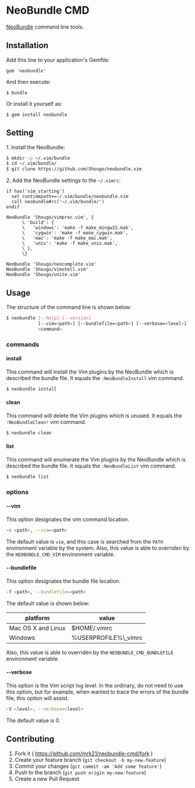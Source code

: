 # NeoBundle CMD

[NeoBundle](https://github.com/Shougo/neobundle.vim "Shougo/neobundle.vim") command line tools.

## Installation

Add this line to your application's Gemfile:

    gem 'neobundle'

And then execute:

    $ bundle

Or install it yourself as:

    $ gem install neobundle

## Setting

1\. Install the NeoBundle:

```bash
$ mkdir -p ~/.vim/bundle
$ cd ~/.vim/bundle/
$ git clone https://github.com/Shougo/neobundle.vim
```

2\. Add the NeoBundle settings to the `~/.vimrc`:

```VimL
if has('vim_starting')
  set runtimepath+=~/.vim/bundle/neobundle.vim
  call neobundle#rc('~/.vim/bundle/')
endif

NeoBundle 'Shougo/vimproc.vim', {
      \ 'build': {
      \   'windows': 'make -f make_mingw32.mak',
      \   'cygwin': 'make -f make_cygwin.mak',
      \   'mac': 'make -f make_mac.mak',
      \   'unix': 'make -f make_unix.mak',
      \ },
      \}

NeoBundle 'Shougo/neocomplete.vim'
NeoBundle 'Shougo/vimshell.vim'
NeoBundle 'Shougo/unite.vim'
```

## Usage

The structure of the command line is shown below:

```bash
$ neobundle [--help] [--version]
            [--vim=<path>] [--bundlefile=<path>] [--verbose=<level>]
            <command>
```

### commands

#### install

This command will install the Vim plugins by the NeoBundle which is described the bundle file.
It equals the `:NeoBundleInstall` vim command.

```bash
$ neobundle install
```

#### clean

This command will delete the Vim plugins which is unused.
It equals the `:NeoBundleClean!` vim command.

```bash
$ neobundle clean
```

#### list

This command will enumerate the Vim plugins by the NeoBundle which is described the bundle file.
It equals the `:NeoBundleList` vim command.

```bash
$ neobundle list
```

### options

#### --vim

This option designates the vim command location.

```bash
-c <path>, --vim=<path>
```

The default value is `vim`, and this case is searched from the `PATH` environment variable by the system.
Also, this value is able to overriden by the `NEOBUNDLE_CMD_VIM` environment variable.

#### --bundlefile

This option designates the bundle file location.

```bash
-f <path>, --bundlefile=<path>
```

The default value is shown below:

| platform | value |
| -------- | ----- |
| Mac OS X and Linux | $HOME/.vimrc |
| Windows | %USERPROFILE%\\\_vimrc |

Also, this value is able to overriden by the `NEOBUNDLE_CMD_BUNDLEFILE` environment variable.

#### --verbose

This option is the Vim script log level. In the ordinary, do not need to use this option,
but for example, when wanted to trace the errors of the bundle file, this option will assist.

```bash
-V <level>, --verbose=<level>
```

The default value is 0.

## Contributing

1. Fork it ( https://github.com/mrk21/neobundle-cmd/fork )
2. Create your feature branch (`git checkout -b my-new-feature`)
3. Commit your changes (`git commit -am 'Add some feature'`)
4. Push to the branch (`git push origin my-new-feature`)
5. Create a new Pull Request

